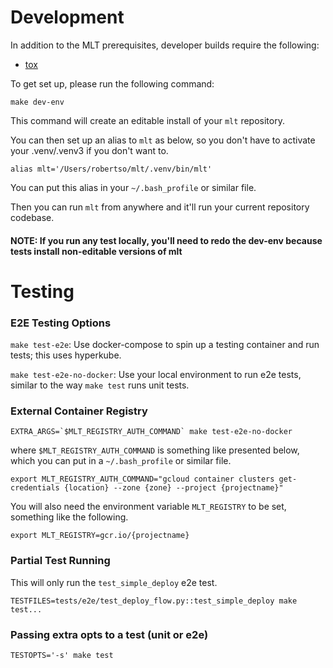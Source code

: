 # Development

In addition to the MLT prerequisites, developer builds require the
following:
* [tox](http://tox.readthedocs.io/en/latest/install.html)

To get set up, please run the following command:

`make dev-env`

This command will create an editable install of your `mlt` repository.

You can then set up an alias to `mlt` as below, so you don't have to activate your .venv/.venv3 if you don't want to.

`alias mlt='/Users/robertso/mlt/.venv/bin/mlt'`

You can put this alias in your `~/.bash_profile` or similar file.

Then you can run `mlt` from anywhere and it'll run your current repository codebase.

#### NOTE: If you run any test locally, you'll need to redo the dev-env because tests install non-editable versions of mlt

# Testing

### E2E Testing Options

`make test-e2e`: Use docker-compose to spin up a testing container and run tests; this uses hyperkube.

`make test-e2e-no-docker`: Use your local environment to run e2e tests, similar to the way `make test` runs unit tests.

### External Container Registry

```
EXTRA_ARGS=`$MLT_REGISTRY_AUTH_COMMAND` make test-e2e-no-docker
```

where `$MLT_REGISTRY_AUTH_COMMAND` is something like presented below, which you can put in a `~/.bash_profile` or similar file.

`export MLT_REGISTRY_AUTH_COMMAND="gcloud container clusters get-credentials {location} --zone {zone} --project {projectname}"`

You will also need the environment variable `MLT_REGISTRY` to be set, something like the following.

`export MLT_REGISTRY=gcr.io/{projectname}`


### Partial Test Running

This will only run the `test_simple_deploy` e2e test.
```
TESTFILES=tests/e2e/test_deploy_flow.py::test_simple_deploy make test...
```


### Passing extra opts to a test (unit or e2e)

```
TESTOPTS='-s' make test
```
